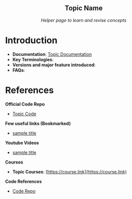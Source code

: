 <section style="text-align: center;">
    <h1>Topic Name</h1>
    <p><em>Helper page to learn and revise concepts</em></p>
</section>

# Introduction
- **Documentation**: [Topic Documentation](../../documentation.md#xxxx-xxxx)
- **Key Terminologies**:
- **Versions and major feature introduced**:
- **FAQs**:


# References
**Official Code Repo**
- [Topic Code](https://github.com/xxxx)

**Few useful links (Bookmarked)**
- [sample title](.)

**Youtube Videos**
- [sample title](.)

**Courses**
- **Topic Courses**: [https://course.link](https://course.link)


**Code References**
- [Code Repo](https://github.com/xxx)




